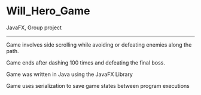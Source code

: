 # Will_Hero_Game
JavaFX, Group project
___
Game involves side scrolling while avoiding or defeating enemies along the path.

Game ends after dashing 100 times and defeating the final boss.

Game was written in Java using the JavaFX Library

Game uses serialization to save game states between program executions


